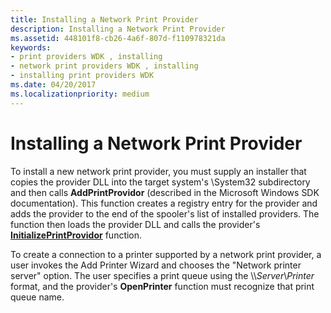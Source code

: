 ```yaml
---
title: Installing a Network Print Provider
description: Installing a Network Print Provider
ms.assetid: 448101f8-cb26-4a6f-807d-f110978321da
keywords:
- print providers WDK , installing
- network print providers WDK , installing
- installing print providers WDK
ms.date: 04/20/2017
ms.localizationpriority: medium
---
```


# Installing a Network Print Provider





To install a new network print provider, you must supply an installer that copies the provider DLL into the target system's \\System32 subdirectory and then calls **AddPrintProvidor** (described in the Microsoft Windows SDK documentation). This function creates a registry entry for the provider and adds the provider to the end of the spooler's list of installed providers. The function then loads the provider DLL and calls the provider's [**InitializePrintProvidor**](https://docs.microsoft.com/windows-hardware/drivers/ddi/winsplp/nf-winsplp-initializeprintprovidor) function.

To create a connection to a printer supported by a network print provider, a user invokes the Add Printer Wizard and chooses the "Network printer server" option. The user specifies a print queue using the \\\\*Server*\\*Printer* format, and the provider's **OpenPrinter** function must recognize that print queue name.

 

 




